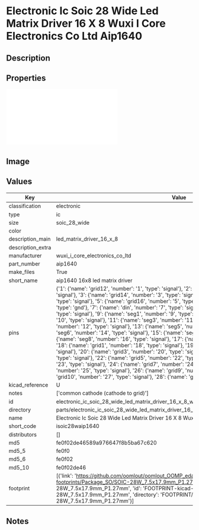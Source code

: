 # Electronic Ic Soic 28 Wide Led Matrix Driver 16 X 8 Wuxi I Core Electronics Co Ltd Aip1640

## Description

## Properties


![Datasheet](datasheet.pdf)

## Image


## Values

| Key | Value |
| --- | --- |
| classification | electronic |
| type | ic |
| size | soic_28_wide |
| color |  |
| description_main | led_matrix_driver_16_x_8 |
| description_extra |  |
| manufacturer | wuxi_i_core_electronics_co_ltd |
| part_number | aip1640 |
| make_files | True |
| short_name | aip1640 16x8 led matrix driver |
| pins | {'1': {'name': 'grid12', 'number': '1', 'type': 'signal'}, '2': {'name': 'grid13', 'number': '2', 'type': 'signal'}, '3': {'name': 'grid14', 'number': '3', 'type': 'signal'}, '4': {'name': 'grid15', 'number': '4', 'type': 'signal'}, '5': {'name': 'grid16', 'number': '5', 'type': 'signal'}, '6': {'name': 'vss', 'number': '6', 'type': 'gnd'}, '7': {'name': 'din', 'number': '7', 'type': 'signal'}, '8': {'name': 'sclk', 'number': '8', 'type': 'signal'}, '9': {'name': 'seg1', 'number': '9', 'type': 'signal'}, '10': {'name': 'seg2', 'number': '10', 'type': 'signal'}, '11': {'name': 'seg3', 'number': '11', 'type': 'signal'}, '12': {'name': 'seg4', 'number': '12', 'type': 'signal'}, '13': {'name': 'seg5', 'number': '13', 'type': 'signal'}, '14': {'name': 'seg6', 'number': '14', 'type': 'signal'}, '15': {'name': 'seg7', 'number': '15', 'type': 'signal'}, '16': {'name': 'seg8', 'number': '16', 'type': 'signal'}, '17': {'name': 'vdd', 'number': '17', 'type': 'power'}, '18': {'name': 'grid1', 'number': '18', 'type': 'signal'}, '19': {'name': 'grid2', 'number': '19', 'type': 'signal'}, '20': {'name': 'grid3', 'number': '20', 'type': 'signal'}, '21': {'name': 'grid4', 'number': '21', 'type': 'signal'}, '22': {'name': 'grid5', 'number': '22', 'type': 'signal'}, '23': {'name': 'grid6', 'number': '23', 'type': 'signal'}, '24': {'name': 'grid7', 'number': '24', 'type': 'signal'}, '25': {'name': 'grid8', 'number': '25', 'type': 'signal'}, '26': {'name': 'grid9', 'number': '26', 'type': 'signal'}, '27': {'name': 'grid10', 'number': '27', 'type': 'signal'}, '28': {'name': 'grid11', 'number': '28', 'type': 'signal'}} |
| kicad_reference | U |
| notes | ['common cathode (cathode to grid)'] |
| id | electronic_ic_soic_28_wide_led_matrix_driver_16_x_8_wuxi_i_core_electronics_co_ltd_aip1640 |
| directory | parts/electronic_ic_soic_28_wide_led_matrix_driver_16_x_8_wuxi_i_core_electronics_co_ltd_aip1640 |
| name | Electronic Ic Soic 28 Wide Led Matrix Driver 16 X 8 Wuxi I Core Electronics Co Ltd Aip1640 |
| short_code | isoic28waip1640 |
| distributors | [] |
| md5 | fe0f02de46589a976647f8b5ba67c620 |
| md5_5 | fe0f0 |
| md5_6 | fe0f02 |
| md5_10 | fe0f02de46 |
| footprint | [{'link': 'https://github.com/oomlout/oomlout_OOMP_eda_V2/tree/main/FOOTPRINT/kicad/kicad-footprints/Package_SO/SOIC-28W_7.5x17.9mm_P1.27mm', 'name': 'SOIC-28W_7.5x17.9mm_P1.27mm', 'id': 'FOOTPRINT-kicad-kicad-footprints-Package_SO-SOIC-28W_7.5x17.9mm_P1.27mm', 'directory': 'FOOTPRINT/kicad/kicad-footprints/Package_SO/SOIC-28W_7.5x17.9mm_P1.27mm'}] |

## Notes

